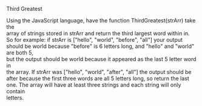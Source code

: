 Third Greatest

Using the JavaScript language, have the function ThirdGreatest(strArr) take the  
array of strings stored in strArr and return the third largest word within in.  
So for example: if strArr is ["hello", "world", "before", "all"] your output should
be world because "before" is 6 letters long, and "hello" and "world" are both 5,  
but the output should be world because it appeared as the last 5 letter word in  
the array. If strArr was ["hello", "world", "after", "all"] the output should be  
after because the first three words are all 5 letters long, so return the last one.
The array will have at least three strings and each string will only contain  
letters.
